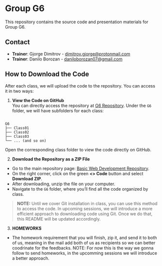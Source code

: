 # Group G6

This repository contains the source code and presentation materials for Group G6.

## Contact

- **Trainer**: Gjorge Dimitrov - [dimitrov.gjorge@protonmail.com](mailto:dimitrov.gjorge@protonmail.com)
- **Trainer**: Danilo Borozan - [daniloborozan07@gmail.com](mailto:daniloborozan07@gmail.com)

## How to Download the Code

After each class, we will upload the code to the repository. You can access it in two ways:

1. **View the Code on GitHub**  
   You can directly access the repository at [G6 Repository](https://github.com/qa-codecademy/mkwd13-02-basicwebdev/tree/main/G6). Under the `G6` folder, we will have subfolders for each class:

```

G6
├── Class01
├── Class02
├── Class03
└── ... (and so on)

```

Open the corresponding class folder to view the code directly on GitHub.

2. **Download the Repository as a ZIP File**

- Go to the main repository page: [Basic Web Development Repository](https://github.com/qa-codecademy/mkwd13-02-basicwebdev/tree/main).
- On the right corner, click on the green **<> Code** button and select **Download ZIP**.
- After downloading, unzip the file on your computer.
- Navigate to the `G6` folder, where you’ll find all the code organized by class.

> **NOTE:** Until we cover Git installation in class, you can use this method to access the code. In upcoming sessions, we will introduce a more efficient approach to downloading code using Git. Once we do that, this README will be updated accordingly.

3. **HOMEWORKS**

- The homework requirement that you will finish, zip it, and send it to both of us, meaning in the mail add both of us as recipients so we can better coodrinate for the feedbacks. NOTE: For now this is the way we gonna follow to send homeworks, in the upcomming sessions we will introduce a better approach.
